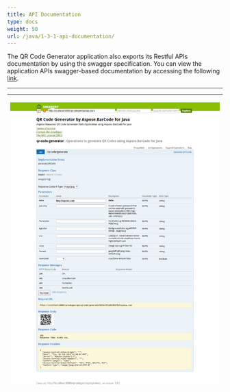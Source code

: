```yaml
---
title: API Documentation
type: docs
weight: 50
url: /java/1-3-1-api-documentation/
---
```


The QR Code Generator application also exports its Restful APIs documentation by using the swagger specification. You can view the application APIs swagger-based documentation by accessing the following [link](http://localhost:8080/qrcodegen/public/docs/).

-----
  
|<p>![todo:image_alt_text](1-3-1-api-documentation_1.png)</p><p></p>|
| :- |
  
